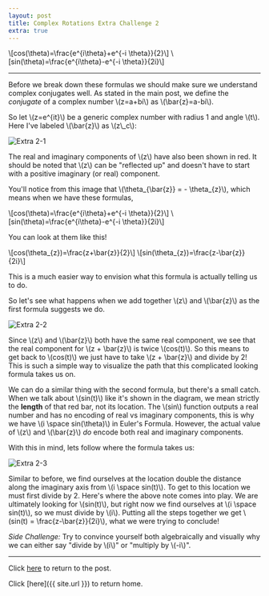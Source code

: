 ```yaml
---
layout: post
title: Complex Rotations Extra Challenge 2
extra: true
---
```


\\[cos(\theta)=\frac{e^{i\theta}+e^{-i \theta}}{2}\\]
\\[sin(\theta)=\frac{e^{i\theta}-e^{-i \theta}}{2i}\\]

-----

Before we break down these formulas we should make sure we understand complex conjugates well. As stated in the main post, we define the *conjugate* of a complex number \\(z=a+bi\\) as \\(\bar{z}=a-bi\\).

So let \\(z=e^{it}\\) be a generic complex number with radius 1 and angle \\(t\\). Here I've labeled \\(\bar{z}\\) as \\(z\\_c\\):

![Extra 2-1]({{site.imgposturl}}/ComplexRotations/Extra2-1.png)

The real and imaginary components of \\(z\\) have also been shown in red. It should be noted that \\(z\\) can be "reflected up" and doesn't have to start with a positive imaginary (or real) component.

You'll notice from this image that \\(\theta_{\bar{z}} = - \theta_{z}\\), which means when we have these formulas,

\\[cos(\theta)=\frac{e^{i\theta}+e^{-i \theta}}{2}\\]
\\[sin(\theta)=\frac{e^{i\theta}-e^{-i \theta}}{2i}\\]

You can look at them like this!

\\[cos(\theta_{z})=\frac{z+\bar{z}}{2}\\]
\\[sin(\theta_{z})=\frac{z-\bar{z}}{2i}\\]

This is a much easier way to envision what this formula is actually telling us to do.

So let's see what happens when we add together \\(z\\) and \\(\bar{z}\\) as the first formula suggests we do.

![Extra 2-2]({{site.imgposturl}}/ComplexRotations/Extra2-2.png)

Since \\(z\\) and \\(\bar{z}\\) both have the same real component, we see that the real component for \\(z + \bar{z}\\) is twice \\(cos(t)\\). So this means to get back to \\(cos(t)\\) we just have to take \\(z + \bar{z}\\) and divide by 2! This is such a simple way to visualize the path that this complicated looking formula takes us on.

We can do a similar thing with the second formula, but there's a small catch. When we talk about \\(sin(t)\\) like it's shown in the diagram, we mean strictly the **length** of that red bar, not its location. The \\(sin\\) function outputs a real number and has no encoding of real vs imaginary components, this is why we have \\(i \space sin(\theta)\\) in Euler's Formula. However, the actual value of \\(z\\) and \\(\bar{z}\\) *do* encode both real and imaginary components.

With this in mind, lets follow where the formula takes us:

![Extra 2-3]({{site.imgposturl}}/ComplexRotations/Extra2-3.png)

Similar to before, we find ourselves at the location double the distance along the imaginary axis from \\(i \space sin(t)\\). To get to this location we must first divide by 2. Here's where the above note comes into play. We are ultimately looking for \\(sin(t)\\), but right now we find ourselves at \\(i \space sin(t)\\), so we must divide by \\(i\\). Putting all the steps together we get \\(sin(t) = \frac{z-\bar{z}}{2i}\\), what we were trying to conclude!

*Side Challenge:* Try to convince yourself both algebraically and visually why we can either say "divide by \\(i\\)" or "multiply by \\(-i\\)".

-----

Click [here](ComplexRotations#extra-challenges) to return to the post.

Click [here]({{ site.url }}) to return home.